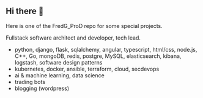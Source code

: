 ## Hi there 👋

Here is one of the FredG_ProD repo for some special projects.

Fullstack software architect and developer, tech lead.
- python, django, flask, sqlalchemy, angular, typescript, html/css, node.js, C++, Go, mongoDB, redis, postgre, MySQL, elasticsearch, kibana, logstash, software design patterns
- kubernetes, docker, ansible, terraform, cloud, secdevops
- ai & machine learning, data science
- trading bots
- blogging (wordpress)




<!--
**fredericg78/fredericg78** is a ✨ _special_ ✨ repository because its `README.md` (this file) appears on your GitHub profile.

See https://github.com/abhisheknaiidu/awesome-github-profile-readme

Here are some ideas to get you started:

- 🔭 I’m currently working on ...
- 🌱 I’m currently learning ...
- 👯 I’m looking to collaborate on ...
- 🤔 I’m looking for help with ...
- 💬 Ask me about ...
- 📫 How to reach me: ...
- 😄 Pronouns: ...
- ⚡ Fun fact: ...
-->
